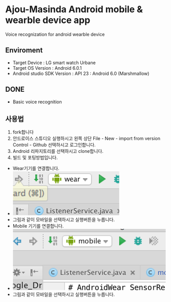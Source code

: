 # Ajou-Masinda Android mobile & wearble device app
Voice recognization for android wearble device

## Enviroment
* Target Device : LG smart watch Urbane
* Target OS Version : Android 6.0.1
* Android studio SDK Version : API 23 : Android 6.0 (Marshmallow)

## DONE
* Basic voice recognition

## 사용법

1. fork합니다
2. 안드로이스 스튜디오 실행하시고 왼쪽 상단 File - New - import from version Control - Github 선택하시고 로그인합니다.
3. Android 리파지토리를 선택하시고 clone합니다.
4. 빌드 및 포팅방법입니다.
  * Wear기기를 연결합니다.
  * ![alt text](https://github.com/Jungmo/project_report/blob/master/image/wearbutton.png?raw=true "wear button")
  * 그림과 같이 모바일을 선택하시고 실행버튼을 누릅니다.
  * Mobile 기기를 연결합니다.
  * ![alt text](https://github.com/Jungmo/project_report/blob/master/image/mobilebutton.png?raw=true "mobile button")
  * 그림과 같이 모바일을 선택하시고 실행버튼을 누릅니다.
